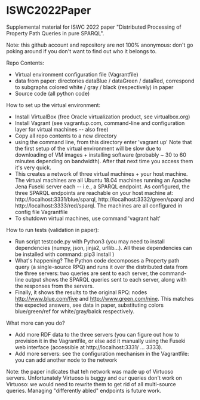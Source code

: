 # ISWC2022Paper

Supplemental material for ISWC 2022 paper "Distributed Processing of Property Path Queries in pure SPARQL".

Note: this github account and repository are not 100% anonymous: don't go poking around if you don't want to find out who it belongs to.

Repo Contents: 
* Virtual environment configuration file (Vagrantfile)
* data from paper: directories dataBlue / dataGreen / dataRed, correspond to subgraphs colored white / gray / black (respectively) in paper
* Source code (all python code)

How to set up the virtual environment:
- Install VirtualBox (free Oracle virtualization product, see virtualbox.org)
- Install Vagrant (see vagrantup.com, command-line and configuration layer for virtual machines -- also free)
- Copy all repo contents to a new directory
- using the command line, from this directory enter 'vagrant up'
Note that the first setup of the virtual environment will be slow due to downloading of VM images + installing software (probably ~ 30 to 60 minutes depending on bandwidth). After that next time you access them it's very quick.
- This creates a network of three virtual machines + your host machine. The virtual machines are all Ubuntu 18.04 machines running an Apache Jena Fuseki server each -- i.e., a SPARQL endpoint. As configured, the three SPARQL endpoints are reachable on your host machine at: http://localhost:3331/blue/sparql, http://localhost:3332/green/sparql and http://localhost:3333/red/sparql. The machines are all configured in config file Vagrantfile
- To shutdown virtual machines, use command 'vagrant halt'

How to run tests (validation in paper):

- Run script testcode.py with Python3 (you may need to install dependencies (numpy, json, jinja2, urllib...). All these dependencies can be installed with command: pip3 install <package name>)
- What's happening? The Python code decomposes a Property path query (a single-source RPQ) and runs it over the distributed data from the three servers: two queries are sent to each server, the command-line output shows the SPARQL queries sent to each server, along with the responses from the servers. 
- Finally, it shows the results to the original RPQ: nodes http://www.blue.com/five and http://www.green.com/nine. This matches the expected answers, see data in paper, substituting colors blue/green/ref for white/gray/balck respectively.

What more can you do?
- Add more RDF data to the three servers (you can figure out how to provision it in the Vagrantfile, or else add it manually using the Fuseki web interface (accessible at http://localhost:3331/ ... 3333).
- Add more servers: see the configuration mechanism in the Vagrantfile: you can add another node to the network

Note: the paper indicates that teh network was made up of Virtuoso servers. Unfortunately Virtuoso is buggy and our queries don't work on Virtuoso: we would need to rewrite them to get rid of all multi-source queries. Managing "differently abled" endpoints is future work.
